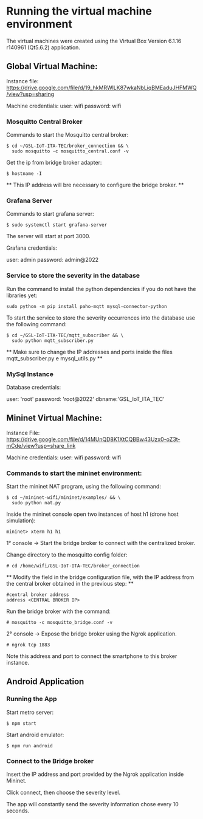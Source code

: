 # Running the virtual machine environment 

The virtual machines were created using the Virtual Box Version 6.1.16 r140961 (Qt5.6.2) application. 

## Global Virtual Machine:

Instance file: 
https://drive.google.com/file/d/19_hkMRWlLK87wkaNbLiqBMEaduJHFMWQ/view?usp=sharing

Machine credentials:
user: wifi
password: wifi 

### Mosquitto Central Broker 

Commands to start the Mosquitto central broker:

```
$ cd ~/GSL-IoT-ITA-TEC/broker_connection && \
  sudo mosquitto -c mosquitto_central.conf -v
```

Get the ip from bridge broker adapter:

```
$ hostname -I
```

** This IP address will bre necessary to configure the bridge broker. ** 

### Grafana Server 

Commands to start grafana server:

```
$ sudo systemctl start grafana-server
```

The server will start at port 3000. 

Grafana credentials:

user: admin 
password: admin@2022

### Service to store the severity in the database

Run the command to install the python dependencies if you do not have the libraries yet: 

```
sudo python -m pip install paho-mqtt mysql-connector-python
```

To start the service to store the severity occurrences into the database use the following command: 

```
$ cd ~/GSL-IoT-ITA-TEC/mqtt_subscriber && \
  sudo python mqtt_subscriber.py 
```

** Make sure to change the IP addresses and ports inside the files mqtt_subscriber.py e mysql_utils.py ** 
### MySql Instance 

Database credentials: 

user: 'root'
password: 'root@2022'
dbname:'GSL_IoT_ITA_TEC'

## Mininet Virtual Machine:

Instance File:
https://drive.google.com/file/d/14MUnQD8K1XtCQBBw43Uzx0-oZ3t-mCde/view?usp=share_link

Machine credentials:
user: wifi
password: wifi 

### Commands to start the mininet environment:

Start the mininet NAT program, using the following command: 

```
$ cd ~/mininet-wifi/mininet/examples/ && \
  sudo python nat.py
```

Inside the mininet console open two instances of host h1 (drone host simulation): 

```
mininet> xterm h1 h1
```

1° console -> Start the bridge broker to connect with the centralized broker. 

Change directory to the mosquitto config folder:

```
# cd /home/wifi/GSL-IoT-ITA-TEC/broker_connection 
```

** Modify the field in the bridge configuration file, with the IP address from the central broker obtained in the previous step: **

```
#central broker address 
address <CENTRAL BROKER IP>
```

Run the bridge broker with the command: 

```
# mosquitto -c mosquitto_bridge.conf -v
```

2° console -> Expose the bridge broker using the Ngrok application.

```
# ngrok tcp 1883
```

Note this address and port to connect the smartphone to this broker instance. 

## Android Application

### Running the App 

Start metro server: 

```
$ npm start
```

Start android emulator:

```
$ npm run android
```

### Connect to the Bridge broker 

Insert the IP address and port provided by the Ngrok application inside Mininet. 

Click connect, then choose the severity level. 

The app will constantly send the severity information chose every 10 seconds. 


